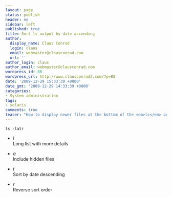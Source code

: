 ```yaml
---
layout: page
status: publish
header: no
sidebar: left
published: true
title: Sort ls output by date ascending
author:
  display_name: Claus Conrad
  login: claus
  email: webmaster@clausconrad.com
  url: ''
author_login: claus
author_email: webmaster@clausconrad.com
wordpress_id: 88
wordpress_url: http://www.clausconrad2.com/?p=88
date: '2009-12-29 15:33:39 +0000'
date_gmt: '2009-12-29 14:33:39 +0000'
categories:
- System administration
tags:
- solaris
comments: true
teaser: "How to display newer files at the bottom of the <em>ls</em> output on Solaris 10:"
---
```

`ls -latr`

*   _l_  
    Long list with more details

*   _a_  
    Include hidden files
*   _t_  
    Sort by date descending
*   _r_  
    Reverse sort order
